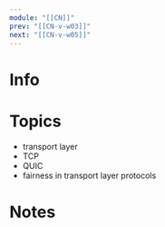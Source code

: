 ```yaml
---
module: "[[CN]]"
prev: "[[CN-v-w03]]"
next: "[[CN-v-w05]]"
---
```


# Info


# Topics
- transport layer
- TCP
- QUIC
- fairness in transport layer protocols


# Notes